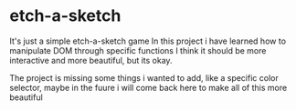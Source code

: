 # etch-a-sketch
It's just a simple etch-a-sketch game
In this project i have learned how to manipulate DOM through specific functions
I think it should be more interactive and more beautiful, but its okay. 


The project is missing some things i wanted to add, like a specific color selector, maybe in the fuure i will come back here to make all of this more beautiful

